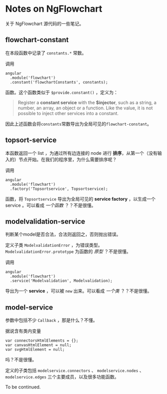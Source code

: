 Notes on NgFlowchart
==============
关于 NgFlowchart 源代码的一些笔记。

flowchart-constant
-----------
在本段函数中记录了 `constants.*` 常数。

调用
```
angular
  .module('flowchart')
  .constant('flowchartConstants', constants);
```
函数。这个函数类似于 `$provide.constant()` ，定义为：

>Register a **constant service** with the **$injector**, such as a string, a number, an array, an object or a function. Like the value, it is not possible to inject other services into a constant.

因此上述函数会将`constants`常数导出为全局可见的`flowchart-constant`。

topsort-service
-----------
本函数返回一个 list ，为通过所有边连接的 node 进行 **排序**，从第一个（没有输入的）节点开始。在我们的程序里，为什么需要排序呢？

调用
```
angular
  .module('flowchart')
  .factory('Topsortservice', Topsortservice);
```
函数，将 `Topsortservice` 导出为全局可见的 **service factory** ，以生成一个 service 。可以看成 *一个函数* ？？不是很懂。

modelvalidation-service
-------
判断某个model是否合法，合法则返回之，否则抛出错误。

定义子类 `ModelvalidationError` ，为错误类型。 `ModelvalidationError.prototype` 为函数的 *原型* ？不是很懂。

调用
```
angular
  .module('flowchart')
  .service('Modelvalidation', Modelvalidation);
```
导出为一个 **service** ，可以被 `new` 出来。可以看成 *一个类* ？？不是很懂。

model-service
-----
参数中包括不少 `Callback` ，那是什么？不懂。

据说含有类内变量
```
var connectorsHtmlElements = {};
var canvasHtmlElement = null;
var svgHtmlElement = null;
```
吗？不是很懂。

定义的子类包括 `modelservice.connectors` 、 `modelservice.nodes` 、 `modelservice.edges` 三个主要成员，以及很多功能函数。

To be continued.
